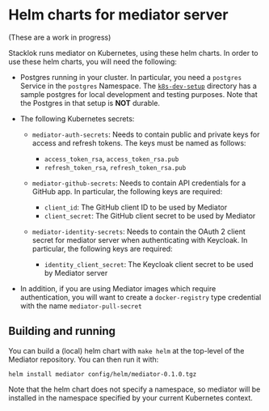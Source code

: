# Helm charts for mediator server

(These are a work in progress)

Stacklok runs mediator on Kubernetes, using these helm charts. In order to use
these helm charts, you will need the following:

- Postgres running in your cluster. In particular, you need a `postgres` Service
  in the `postgres` Namespace. The [`k8s-dev-setup`](../k8s-dev-setup/)
  directory has a sample postgres for local development and testing purposes.
  Note that the Postgres in that setup is **NOT** durable.

- The following Kubernetes secrets:

  - `mediator-auth-secrets`: Needs to contain public and private keys for access
    and refresh tokens. The keys must be named as follows:

    - `access_token_rsa`, `access_token_rsa.pub`
    - `refresh_token_rsa`, `refresh_token_rsa.pub`

  - `mediator-github-secrets`: Needs to contain API credentials for a GitHub
    app. In particular, the following keys are required:
    - `client_id`: The GitHub client ID to be used by Mediator
    - `client_secret`: The GitHub client secret to be used by Mediator

  - `mediator-identity-secrets`: Needs to contain the OAuth 2 client secret for mediator
    server when authenticating with Keycloak. In particular, the following keys are required:
    - `identity_client_secret`: The Keycloak client secret to be used by Mediator server

- In addition, if you are using Mediator images which require authentication,
  you will want to create a `docker-registry` type credential with the name
  `mediator-pull-secret`

## Building and running

You can build a (local) helm chart with `make helm` at the top-level of the
Mediator repository. You can then run it with:

```helm
helm install mediator config/helm/mediator-0.1.0.tgz
```

Note that the helm chart does not specify a namespace, so mediator will be
installed in the namespace specified by your current Kubernetes context.
